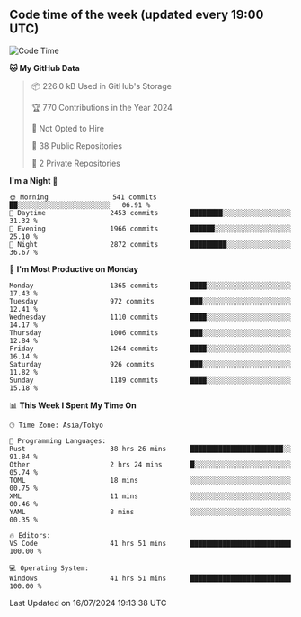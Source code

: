## Code time of the week (updated every 19:00 UTC)

<!--START_SECTION:waka-->
![Code Time](http://img.shields.io/badge/Code%20Time-3%2C444%20hrs%2027%20mins-blue)

**🐱 My GitHub Data** 

> 📦 226.0 kB Used in GitHub's Storage 
 > 
> 🏆 770 Contributions in the Year 2024
 > 
> 🚫 Not Opted to Hire
 > 
> 📜 38 Public Repositories 
 > 
> 🔑 2 Private Repositories 
 > 
**I'm a Night 🦉** 

```text
🌞 Morning                541 commits         ██░░░░░░░░░░░░░░░░░░░░░░░   06.91 % 
🌆 Daytime                2453 commits        ████████░░░░░░░░░░░░░░░░░   31.32 % 
🌃 Evening                1966 commits        ██████░░░░░░░░░░░░░░░░░░░   25.10 % 
🌙 Night                  2872 commits        █████████░░░░░░░░░░░░░░░░   36.67 % 
```
📅 **I'm Most Productive on Monday** 

```text
Monday                   1365 commits        ████░░░░░░░░░░░░░░░░░░░░░   17.43 % 
Tuesday                  972 commits         ███░░░░░░░░░░░░░░░░░░░░░░   12.41 % 
Wednesday                1110 commits        ████░░░░░░░░░░░░░░░░░░░░░   14.17 % 
Thursday                 1006 commits        ███░░░░░░░░░░░░░░░░░░░░░░   12.84 % 
Friday                   1264 commits        ████░░░░░░░░░░░░░░░░░░░░░   16.14 % 
Saturday                 926 commits         ███░░░░░░░░░░░░░░░░░░░░░░   11.82 % 
Sunday                   1189 commits        ████░░░░░░░░░░░░░░░░░░░░░   15.18 % 
```


📊 **This Week I Spent My Time On** 

```text
🕑︎ Time Zone: Asia/Tokyo

💬 Programming Languages: 
Rust                     38 hrs 26 mins      ███████████████████████░░   91.84 % 
Other                    2 hrs 24 mins       █░░░░░░░░░░░░░░░░░░░░░░░░   05.74 % 
TOML                     18 mins             ░░░░░░░░░░░░░░░░░░░░░░░░░   00.75 % 
XML                      11 mins             ░░░░░░░░░░░░░░░░░░░░░░░░░   00.46 % 
YAML                     8 mins              ░░░░░░░░░░░░░░░░░░░░░░░░░   00.35 % 

🔥 Editors: 
VS Code                  41 hrs 51 mins      █████████████████████████   100.00 % 

💻 Operating System: 
Windows                  41 hrs 51 mins      █████████████████████████   100.00 % 
```


 Last Updated on 16/07/2024 19:13:38 UTC
<!--END_SECTION:waka-->